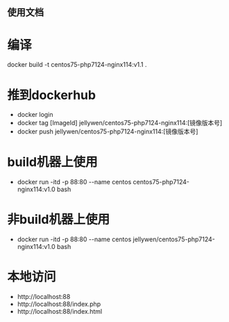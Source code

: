 ## 使用文档
# 编译
docker build -t centos75-php7124-nginx114:v1.1 .

# 推到dockerhub
- docker login
- docker tag [ImageId] jellywen/centos75-php7124-nginx114:[镜像版本号]
- docker push jellywen/centos75-php7124-nginx114:[镜像版本号]

# build机器上使用
- docker run -itd -p 88:80 --name centos centos75-php7124-nginx114:v1.0 bash

# 非build机器上使用
- docker run -itd -p 88:80 --name centos jellywen/centos75-php7124-nginx114:v1.0 bash

# 本地访问
- http://localhost:88
- http://localhost:88/index.php
- http://localhost:88/index.html

